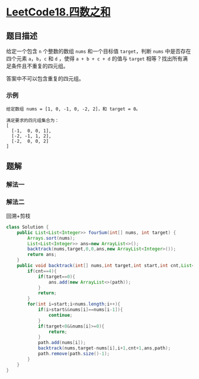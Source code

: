 # [LeetCode18.四数之和](https://leetcode-cn.com/problems/4sum/)
## 题目描述
给定一个包含 `n` 个整数的数组 `nums` 和一个目标值 `target`，判断 `nums` 中是否存在四个元素 `a`，`b`，`c` 和 `d` ，使得 `a + b + c + d` 的值与 `target` 相等？找出所有满足条件且不重复的四元组。

答案中不可以包含重复的四元组。

### 示例
```
给定数组 nums = [1, 0, -1, 0, -2, 2]，和 target = 0。

满足要求的四元组集合为：
[
  [-1,  0, 0, 1],
  [-2, -1, 1, 2],
  [-2,  0, 0, 2]
]
```
## 题解
### 解法一

### 解法二
回溯+剪枝
```java
class Solution {
    public List<List<Integer>> fourSum(int[] nums, int target) {
        Arrays.sort(nums);
        List<List<Integer>> ans=new ArrayList<>();
        backtrack(nums,target,0,0,ans,new ArrayList<Integer>());
        return ans;
    }
    public void backtrack(int[] nums,int target,int start,int cnt,List<List<Integer>> ans,List<Integer> path){
        if(cnt==4){
            if(target==0){
                ans.add(new ArrayList<>(path));
            }
            return;
        }
        for(int i=start;i<nums.length;i++){
            if(i>start&&nums[i]==nums[i-1]){
                continue;
            }
            if(target<0&&nums[i]>=0){
                return;
            }
            path.add(nums[i]);
            backtrack(nums,target-nums[i],i+1,cnt+1,ans,path);
            path.remove(path.size()-1);
        }
    }
}
```